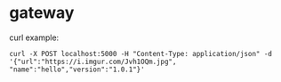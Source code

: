 # gateway
curl example:
```
curl -X POST localhost:5000 -H "Content-Type: application/json" -d '{"url":"https://i.imgur.com/Jvh1OQm.jpg", "name":"hello","version":"1.0.1"}'
```
